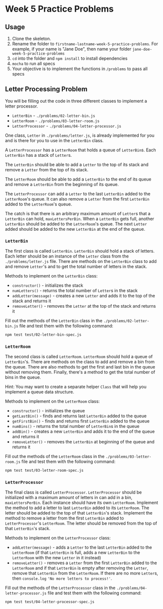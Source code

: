 # Week 5 Practice Problems

## Usage

1. Clone the skeleton.
2. Rename the folder to `firstname-lastname-week-5-practice-problems`. For
   example, if your name is "Jane Doe", then name your folder
   `jane-doe-week-5-practice-problems`
3. `cd` into the folder and `npm install` to install dependencies
4. `mocha` to run all specs
5. Your objective is to implement the functions in `/problems` to pass all specs

## Letter Processing Problem

You will be filling out the code in three different classes to implement a
letter processor.

- `LetterBin` - `./problems/02-letter-bin.js`
- `LetterRoom` - `./problems/03-letter-room.js`
- `LetterProcessor` - `./problems/04-letter-processor.js`

One class, `Letter` in `./problems/letter.js`, is already implemented for you
and is there for you to use in the `LetterBin` class.

A `LetterProcessor` has a `LetterRoom` that holds a queue of `LetterBin`s. Each
`LetterBin` has a stack of `Letter`s.

The `LetterBin` should be able to add a `Letter` to the top of its stack and
remove a `Letter` from the top of its stack.

The `LetterRoom` should be able to add a `LetterBin` to the end of its queue and
remove a `LetterBin` from the beginning of its queue.

The `LetterProcessor` can add a `Letter` to the last `LetterBin` added to the
`LetterRoom`'s queue. It can also remove a `Letter` from the first `LetterBin`
added to the `LetterRoom`'s queue.

The catch is that there is an arbitrary maximum amount of `Letter`s that a
`LetterBin` can hold, `maxLettersPerBin`. When a `LetterBin` gets full, another
`LetterBin` should be added to the `LetterRoom`'s queue. The next `Letter` added
should be added to the new `LetterBin` at the end of the queue.

### `LetterBin`

The first class is called `LetterBin`. `LetterBin` should hold a stack of
letters. Each letter should be an instance of the `Letter` class from the
`./problems/letter.js` file. There are methods on the `LetterBin` class to add
and remove `Letter`'s and to get the total number of letters in the stack.

Methods to implement on the `LetterBin` class:

- `constructor()` - initializes the stack
- `numLetters()` - returns the total number of `Letter`s in the stack
- `addLetter(message)` - creates a new `Letter` and adds it to the top of the
  stack and returns it
- `removeLetter()` - removes the `Letter` at the top of the stack and returns it

Fill out the methods of the `LetterBin` class in the
`./problems/02-letter-bin.js` file and test them with the following command:

```bash
npm test test/02-letter-bin-spec.js
```

### `LetterRoom`

The second class is called `LetterRoom`. `LetterRoom` should hold a queue of
`LetterBin`'s. There are methods on the class to add and remove a bin from the
queue. There are also methods to get the first and last bin in the queue without
removing them. Finally, there's a method to get the total number of bins in the
queue.

Hint: You may want to create a separate helper `Class` that will help you
implement a queue data structure.

Methods to implement on the `LetterRoom` class:

- `constructor()` - initializes the queue
- `getLastBin()` - finds and returns last `LetterBin` added to the queue
- `getFirstBin()` - finds and returns first `LetterBin` added to the queue
- `numBins()` - returns the total number of `LetterBin`s in the queue
- `addBin()` - creates a new `LetterBin` and adds it to the end of the queue and
  returns it
- `removeLetter()` - removes the `LetterBin` at beginning of the queue and
  returns it

Fill out the methods of the `LetterRoom` class in the
`./problems/03-letter-room.js` file and test them with the following command:

```bash
npm test test/03-letter-room-spec.js
```

### `LetterProcessor`

The final class is called `LetterProcessor`. `LetterProcessor` should be
initialized with a maximum amount of letters in can add in a bin,
`maxLettersPerBin`. Each instance should have its own `LetterRoom`. Implement
the method to add a letter to last `LetterBin` added to its `LetterRoom`. The
letter should be added to the top of that `LetterBin`'s stack.
Implement the method to remove a letter from the first `LetterBin` added to
`LetterProcessor`'s `LetterRoom`. The letter should be removed from the top of
that `LetterBin`'s stack.

Methods to implement on the `LetterProcessor` class:

- `addLetter(message)` - adds a `Letter` to the last `LetterBin` added to the
  `LetterRoom` (if that `LetterBin` is full, adds a new `LetterBin` to the
  `LetterRoom` with the new `Letter` in it instead)
- `removeLetter()` - removes a `Letter` from the first `LetterBin` added to the
  `LetterRoom` and if that `LetterBin` is empty after removing the `Letter`,
  remove that `LetterBin` from the `LetterRoom`. If there are no more `Letter`s,
  then `console.log` `'No more letters to process!'`.

Fill out the methods of the `LetterProcessor` class in the
`./problems/04-letter-processor.js` file and test them with the following
command:

```bash
npm test test/04-letter-processor-spec.js
```


[week-5-extra-practice-problems]: https://github.com/appacademy/assessment-for-week-05-v2-practice-a-extra-practice-problems